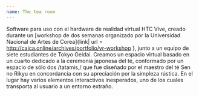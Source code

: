 ```yaml
---
name: The tea room
---
```



Software para uso con el hardware de realidad virtual HTC Vive, creado durante un [workshop de dos semanas organizado por la Universidad Nacional de Artes de Corea]{link| url = http://caica.online/archives/portfolio/vr-workshop }, junto a un equipo de siete estudiantes de Tokyo Geidai. Creamos un espacio virtual basado en un cuarto dedicado a la ceremonia japonesa del té, conformado por un espacio de sólo dos /tatamis,/ que fue diseñado por el maestro del té Sen no Rikyu en concordancia con su apreciación por la simpleza rústica. En el lugar hay varios elementos interactivos inesperados, uno de los cuales transporta al usuario a un entorno extraño.
